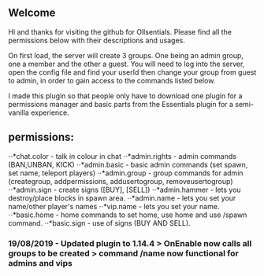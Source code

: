 ## Welcome
Hi and thanks for visiting the github for Ollsentials.
Please find all the permissions below with their descriptions and usages.

On first load, the server will create 3 groups. One being an admin group, one a member and the other a guest. 
You will need to log into the server, open the config file and find your userId then change your group from guest to admin,
in order to gain access to the commands listed below.

I made this plugin so that people only have to download one plugin for a permissions manager and basic parts from the
Essentials plugin for a semi-vanilla experience.

## permissions:
⋅⋅*chat.color - talk in colour in chat
⋅⋅*admin.rights - admin commands (BAN,UNBAN, KICK)
⋅⋅*admin.basic - basic admin commands (set spawn, set name, teleport players)
⋅⋅*admin.group - group commands for admin (creategroup, addpermissions, addusertogroup, removeusertogroup)
⋅⋅*admin.sign - create signs ([BUY], [SELL])
⋅⋅*admin.hammer - lets you destroy/place blocks in spawn area.
⋅⋅*admin.name - lets you set your name/other player's names
⋅⋅*vip.name - lets you set your name.
⋅⋅*basic.home - home commands to set home, use home and use /spawn command.
⋅⋅*basic.sign - use of signs (BUY AND SELL).

### 19/08/2019 - Updated plugin to 1.14.4 > OnEnable now calls all groups to be created > command /name now functional for admins and vips
